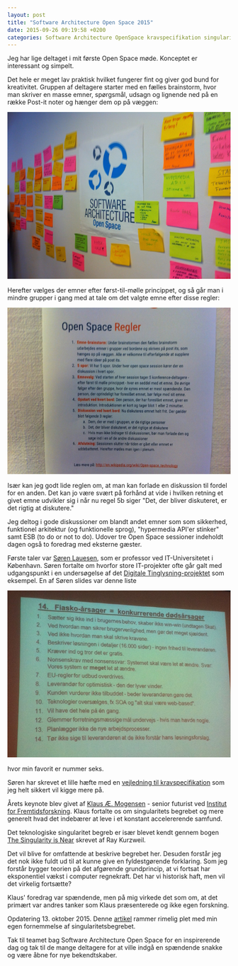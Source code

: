 ```yaml
---
layout: post
title: "Software Architecture Open Space 2015"
date: 2015-09-26 09:19:58 +0200
categories: Software Architecture OpenSpace kravspecifikation singularitet
---
```


Jeg har lige deltaget i mit første Open Space møde. Konceptet er interessant og simpelt. 

<!-- more -->

Det hele er meget lav praktisk hvilket fungerer fint og giver god bund for kreativitet. Gruppen af deltagere starter med en fælles brainstorm, hvor man skriver en masse emner, spørgsmål, udsagn og lignende ned på en række Post-it noter og hænger dem op på væggen:

![center](/images/brainstormOverview.jpg)

Herefter vælges der emner efter først-til-mølle princippet, og så går man i mindre grupper i gang med at tale om det valgte emne efter disse regler:

![center](/images/openSpaceRules.jpg)

Især kan jeg godt lide reglen om, at man kan forlade en diskussion til fordel for en anden. Det kan jo være svært på forhånd at vide i hvilken retning et givet emne udvikler sig i når nu regel 5b siger "Det, der bliver diskuteret, er det rigtig at diskutere."

Jeg deltog i gode diskussioner om blandt andet emner som som sikkerhed, funktionel arkitektur (og funktionelle sprog), "hypermedia API'er stinker" samt ESB (to do or not to do). Udover tre Open Space sessioner indeholdt dagen også to foredrag med eksterne gæster. 

Første taler var [Søren Lauesen](http://www.itu.dk/~slauesen/), som er professor ved IT-Universitetet i København. Søren fortalte om hvorfor store IT-projekter ofte går galt med udgangspunkt i en undersøgelse af det [Digitale Tinglysning-projektet](http://www.itu.dk/~slauesen/Papers/LandRegistration.pdf) som eksempel. En af Søren slides var denne liste

![center](/images/reasonsForFailure.jpg)

hvor min favorit er nummer seks.

Søren har skrevet et lille hæfte med en [vejledning til kravspecifikation](http://www.itu.dk/~slauesen/Papers/VejledningSL-07v3%20Online.pdf) som jeg helt sikkert vil kigge mere på.

Årets keynote blev givet af [Klaus Æ. Mogensen](http://iff.dk/foredrag/foredragsholdere/klaus-%C3%A6-mogensen/) - senior futurist ved [Institut for Fremtidsforskning](http://iff.dk/). Klaus fortalte os om singularitets begrebet og mere generelt hvad det indebærer at leve i et konstant accelererende samfund. 

Det teknologiske singularitet begreb er især blevet kendt gennem bogen [The Singularity is Near](http://www.amazon.com/The-Singularity-Is-Near-Transcend/dp/0143037889) skrevet af Ray Kurzweil.

Det vil blive for omfattende at beskrive begrebet her. Desuden forstår jeg det nok ikke fuldt ud til at kunne give en fyldestgørende forklaring. Som jeg forstår bygger teorien på det afgørende grundprincip, at vi fortsat har eksponentiel vækst i computer regnekraft. Det har vi historisk haft, men vil det virkelig fortsætte?

Klaus' foredrag var spændende, men på mig virkede det som om, at det primært var andres tanker som Klaus præsenterede og ikke egen forskning.

Opdatering 13. oktober 2015. Denne [artikel](http://techcrunch.com/2015/10/11/in-which-i-dishonor-the-prophet/) rammer rimelig plet med min egen fornemmelse af singularitetsbegrebet.

Tak til teamet bag Software Architecture Open Space for en inspirerende dag og tak til de mange deltagere for at ville indgå en spændende snakke og være åbne for nye bekendtskaber.
